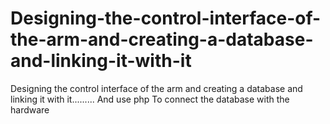 # Designing-the-control-interface-of-the-arm-and-creating-a-database-and-linking-it-with-it
Designing the control interface of the arm and creating a database and linking it with it......... And use php To connect the database with the hardware
